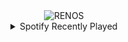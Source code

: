 <div align="center">
<picture>
    <source media="(prefers-color-scheme: dark)" srcset="https://i.ibb.co/YkRWdhX/output-gif.gif">
    <source media="(prefers-color-scheme: light)" srcset="https://i.ibb.co/YkRWdhX/output-gif.gif">
    <img alt="RENOS" src="https://i.ibb.co/YkRWdhX/output-gif.gif">
</picture>
<details>
<summary>Spotify Recently Played</summary>
<img src="https://spotify-recently-played-readme.vercel.app/api?user=31d6d6zerc5ct6kck32na2ozsqf4&unique=1&width=400" alt="Spotify" />
</details>
</div>

<!-- Image deletion URL: https://ibb.co/0MDX9rK/b3550ef98c3c6f4b9242a40f822f7cfc -->